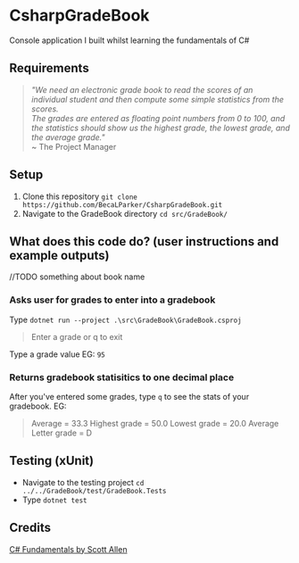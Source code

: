 # CsharpGradeBook

Console application I built whilst learning the fundamentals of C#  


## Requirements
>*"We need an electronic grade book to read the scores of an individual student and then compute some simple statistics from the scores.*  
>*The grades are entered as floating point numbers from 0 to 100, and the statistics should show us the highest grade, the lowest grade, and the average grade."*  
~
The Project Manager

## Setup
1. Clone this repository `git clone https://github.com/BecaLParker/CsharpGradeBook.git`
2. Navigate to the GradeBook directory `cd src/GradeBook/`

## What does this code do? (user instructions and example outputs)

//TODO something about book name

### Asks user for grades to enter into a gradebook
Type `dotnet run --project .\src\GradeBook\GradeBook.csproj`
> Enter a grade or q to exit 

Type a grade value EG: `95`

### Returns gradebook statisitics to one decimal place
After you've entered some grades, type `q` to see the stats of your gradebook. EG: 
> Average = 33.3
Highest grade = 50.0
Lowest grade = 20.0
Average Letter grade = D



## Testing (xUnit)
- Navigate to the testing project `cd ../../GradeBook/test/GradeBook.Tests`  
- Type `dotnet test`

## Credits
[C# Fundamentals by Scott Allen](https://app.pluralsight.com/library/courses/csharp-fundamentals-dev/table-of-contents)
